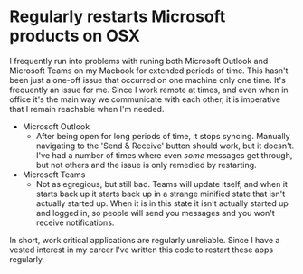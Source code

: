 # Regularly restarts Microsoft products on OSX

I frequently run into problems with runing both Microsoft Outlook and Microsoft Teams on my Macbook for extended periods of time. This hasn't been just a one-off issue that occurred on one machine only one time. It's frequently an issue for me. Since I work remote at times, and even when in office it's the main way we communicate with each other, it is imperative that I remain reachable when I'm needed.

* Microsoft Outlook
  * After being open for long periods of time, it stops syncing. Manually navigating to the 'Send & Receive' button should work, but it doesn't. I've had a number of times where even _some_ messages get through, but not others and the issue is only remedied by restarting.
* Microsoft Teams
  * Not as egregious, but still bad. Teams will update itself, and when it starts back up it starts back up in a strange minified state that isn't actually started up. When it is in this state it isn't actually started up and logged in, so people will send you messages and you won't receive notifications.

In short, work critical applications are regularly unreliable. Since I have a vested interest in my career I've written this code to restart these apps regularly.

